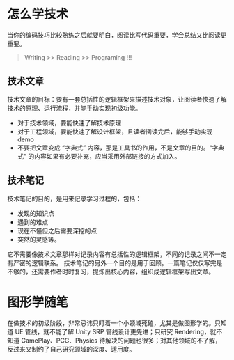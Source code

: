 # 怎么学技术
当你的编码技巧比较熟练之后就要明白，阅读比写代码重要，学会总结又比阅读更重要。

> Writing >> Reading >> Programing !!!

## 技术文章
技术文章的目标：要有一套总括性的逻辑框架来描述技术对象，让阅读者快速了解技术的原理、运行流程，并能手动实现初级功能。

- 对于技术领域，要能快速了解技术原理
- 对于工程领域，要能快速了解设计框架，且读者阅读完后，能够手动实现 demo 
- 不要把文章变成 “字典式” 内容，那是工具书的作用，不是文章的目的。“字典式” 的内容如果有必要补充，应当采用外部链接的方式加入。

## 技术笔记
技术笔记的目的，是用来记录学习过程的，包括：
- 发现的知识点
- 遇到的难点
- 现在不懂但之后需要深挖的点
- 突然的灵感等。

它不需要像技术文章那样对记录内容有总括性的逻辑框架，不同的记录之间不一定有严密的逻辑联系。
技术笔记的另外一个目的是用于回顾。一篇笔记仅仅写完是不够的，还需要作者时时复习，提炼出核心内容，组织成逻辑框架写出文章。

# 图形学随笔

在做技术的初级阶段，非常忌讳只盯着一个小领域死磕，尤其是做图形学的。只知道 UE 管线，就不能了解 Unity SRP 管线设计更先进；只研究 Rendering，就不知道 GamePlay、PCG、Physics 待解决的问题也很多；对其他领域的不了解，反过来又制约了自己研究领域的深度、适用度。
